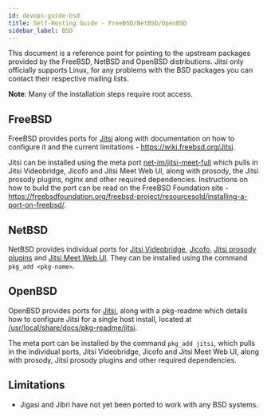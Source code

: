 ```yaml
---
id: devops-guide-bsd
title: Self-Hosting Guide - FreeBSD/NetBSD/OpenBSD
sidebar_label: BSD
---
```


This document is a reference point for pointing to the upstream packages provided by the FreeBSD, NetBSD and OpenBSD distributions. Jitsi only officially supports Linux, for any problems with the BSD packages you can contact their respective mailing lists.

__Note__: Many of the installation steps require root access.

## FreeBSD

FreeBSD provides ports for [Jitsi](https://www.freshports.org/net-im/jitsi-meet-full) along with documentation on how to configure it and the current limitations - https://wiki.freebsd.org/Jitsi.

Jitsi can be installed using the meta port [net-im/jitsi-meet-full](https://www.freshports.org/net-im/jitsi-meet-full) which pulls in Jitsi Videobridge, Jicofo and Jitsi Meet Web UI, along with prosody, the Jitsi prosody plugins, nginx and other required dependencies. Instructions on how to build the port can be read on the FreeBSD Foundation site - https://freebsdfoundation.org/freebsd-project/resourcesold/installing-a-port-on-freebsd/.

## NetBSD

NetBSD provides individual ports for [Jitsi Videobridge](https://pkgsrc.se/chat/jitsi-videobridge), [Jicofo](https://pkgsrc.se/chat/jicofo), [Jitsi prosody plugins](https://pkgsrc.se/chat/jitsi-meet-prosody) and [Jitsi Meet Web UI](https://pkgsrc.se/wip/jitsi-meet). They can be installed using the command `pkg_add <pkg-name>`.

## OpenBSD

OpenBSD provides ports for [Jitsi](https://cvsweb.openbsd.org/cgi-bin/cvsweb/ports/meta/jitsi/), along with a pkg-readme which details how to configure Jitsi for a single host install, located at [/usr/local/share/docs/pkg-readme/jitsi](https://cvsweb.openbsd.org/cgi-bin/cvsweb/ports/meta/jitsi/pkg/).

The meta port can be installed by the command `pkg_add jitsi`, which pulls in the individual ports, Jitsi Videobridge, Jicofo and Jitsi Meet Web UI, along with prosody, Jitsi prosody plugins and other required dependencies.

## Limitations

- Jigasi and Jibri have not yet been ported to work with any BSD systems.
